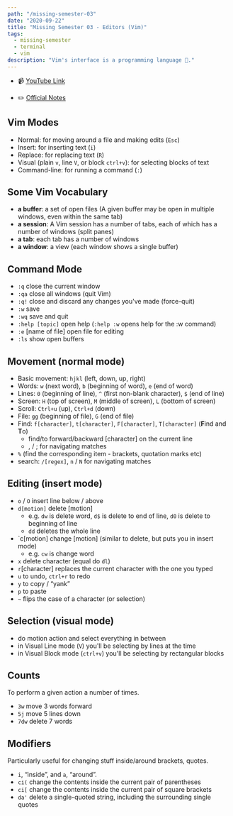 ```yaml
---
path: "/missing-semester-03"
date: "2020-09-22"
title: "Missing Semester 03 - Editors (Vim)"
tags:
  - missing-semester
  - terminal
  - vim
description: "Vim's interface is a programming language 🤯."
---
```


- 📹 [YouTube Link](https://www.youtube.com/watch?v=a6Q8Na575qc&list=PLyzOVJj3bHQuloKGG59rS43e29ro7I57J&index=3)

- ✏️ [Official Notes](https://missing.csail.mit.edu/2020/editors/)

## Vim Modes

- Normal: for moving around a file and making edits (`Esc`)
- Insert: for inserting text (`i`)
- Replace: for replacing text (`R`)
- Visual (plain `v`, line `V`, or block `ctrl+v`): for selecting blocks of text
- Command-line: for running a command (`:`)

## Some Vim Vocabulary

- **a buffer**: a set of open files (A given buffer may be open in multiple windows, even within the same tab)
- **a session**: A Vim session has a number of tabs, each of which has a number of windows (split panes)
- **a tab**: each tab has a number of windows
- **a window**: a view (each window shows a single buffer)

## Command Mode

- `:q` close the current window
- `:qa` close all windows (quit Vim)
- `:q!` close and discard any changes you've made (force-quit)
- `:w` save
- `:wq` save and quit
- `:help [topic]` open help (`:help :w` opens help for the :w command)
- `:e` [name of file] open file for editing
- `:ls` show open buffers

## Movement (normal mode)

- Basic movement: `hjkl` (left, down, up, right)
- Words: `w` (next word), `b` (beginning of word), `e` (end of word)
- Lines: `0` (beginning of line), `^` (first non-blank character), `$` (end of line)
- Screen: `H` (top of screen), `M` (middle of screen), `L` (bottom of screen)
- Scroll: `Ctrl+u` (up), `Ctrl+d` (down)
- File: `gg` (beginning of file), `G` (end of file)
- Find: `f[character]`, `t[character]`, `F[character]`, `T[character]` (**F**ind and **T**o)
  - find/to forward/backward [character] on the current line
  - , / ; for navigating matches
- `%` (find the corresponding item - brackets, quotation marks etc)
- search: `/[regex]`, `n` / `N` for navigating matches

## Editing (insert mode)

- `o` / `O` insert line below / above
- `d[motion]` delete [motion]
  - e.g. `dw` is delete word, `d$` is delete to end of line, `d0` is delete to beginning of line
  - `dd` deletes the whole line
- `c[motion] change [motion] (similar to delete, but puts you in insert mode)
  - e.g. `cw` is change word
- `x` delete character (equal do `dl`)
- `r`[character] replaces the current character with the one you typed
- `u` to undo, `ctrl+r` to redo
- `y` to copy / “yank”
- `p` to paste
- `~` flips the case of a character (or selection)

## Selection (visual mode)

- do motion action and select everything in between
- in Visual Line mode (`V`) you'll be selecting by lines at the time
- in Visual Block mode (`ctrl+v`) you'll be selecting by rectangular blocks

## Counts

To perform a given action a number of times.

- `3w` move 3 words forward
- `5j` move 5 lines down
- `7dw` delete 7 words

## Modifiers

Particularly useful for changing stuff inside/around brackets, quotes.

- `i`, “inside”, and `a`, “around”.
- `ci(` change the contents inside the current pair of parentheses
- `ci[` change the contents inside the current pair of square brackets
- `da'` delete a single-quoted string, including the surrounding single quotes
